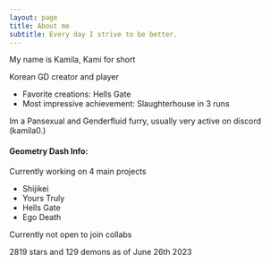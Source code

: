 ```yaml
---
layout: page
title: About me
subtitle: Every day I strive to be better.
---
```


My name is Kamila, Kami for short  

Korean GD creator and player

- Favorite creations: Hells Gate
- Most impressive achievement: Slaughterhouse in 3 runs

Im a Pansexual and Genderfluid furry, usually very active on discord (kamila0.)

#### Geometry Dash Info:

Currently working on 4 main projects
- Shijikei
- Yours Truly
- Hells Gate
- Ego Death

Currently not open to join collabs  

2819 stars and 129 demons as of June 26th 2023
